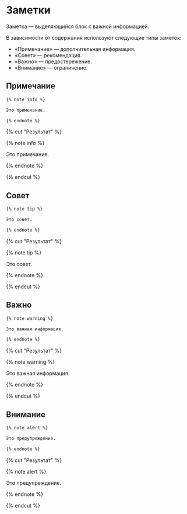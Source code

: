 # Заметки

Заметка — выделяющийся блок с важной информацией.

В зависимости от содержания используют следующие типы заметок:
* «Примечание» — дополнительная информация.
* «Совет» — рекомендация.
* «Важно» — предостережение.
* «Внимание» — ограничение.


## Примечание
  ```markdown
  {% note info %}

  Это примечание.

  {% endnote %}
  ```

  {% cut "Результат" %}

  {% note info %}

  Это примечание.

  {% endnote %}

  {% endcut %}

## Совет
  
  ```markdown
  {% note tip %}

  Это совет.

  {% endnote %}
  ```

  {% cut "Результат" %}

  {% note tip %}

  Это совет.

  {% endnote %}

  {% endcut %}

## Важно

  ```markdown
  {% note warning %}

  Это важная информация.

  {% endnote %}
  ```

  {% cut "Результат" %}

  {% note warning %}

  Это важная информация.

  {% endnote %}

  {% endcut %}
  
## Внимание

  ```markdown
  {% note alert %}

  Это предупреждение.

  {% endnote %}
  ```

  {% cut "Результат" %}

  {% note alert %}

  Это предупреждение.

  {% endnote %}

  {% endcut %}
